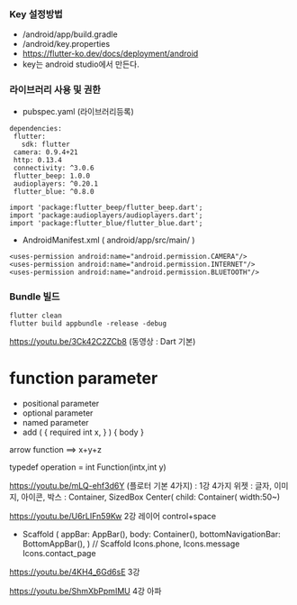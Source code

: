 
### Key 설정방법
* <app dir>/android/app/build.gradle
* <app dir>/android/key.properties
*  https://flutter-ko.dev/docs/deployment/android
*  key는 android studio에서 만든다.

### 라이브러리 사용 및 권한
* pubspec.yaml (라이브러리등록)
 ```
 dependencies:
  flutter:
    sdk: flutter
  camera: 0.9.4+21
  http: 0.13.4
  connectivity: ^3.0.6
  flutter_beep: 1.0.0
  audioplayers: ^0.20.1
  flutter_blue: ^0.8.0
 ```
 ```
import 'package:flutter_beep/flutter_beep.dart';
import 'package:audioplayers/audioplayers.dart';
import 'package:flutter_blue/flutter_blue.dart';
 ```
* AndroidManifest.xml ( android/app/src/main/ )
```
<uses-permission android:name="android.permission.CAMERA"/>
<uses-permission android:name="android.permission.INTERNET"/>
<uses-permission android:name="android.permission.BLUETOOTH"/>
```
### Bundle 빌드
```
flutter clean
flutter build appbundle -release -debug
```


https://youtu.be/3Ck42C2ZCb8 (동영상 : Dart 기본)

# function parameter
* positional parameter
* optional parameter
* named parameter
* add ( { required int x, } ) { body }


arrow function
 ==> x+y+z
 
typedef operation = int Function(intx,int y)

https://youtu.be/mLQ-ehf3d6Y (플로터 기본 4가지) : 1강
4가지 위젯 : 글자, 이미지, 아이콘, 
  박스 : Container, SizedBox
  Center(
  child: Container( width:50~)
  
  
https://youtu.be/U6rLIFn59Kw 2강 레이어 control+space
* Scaffold (
    appBar: AppBar(),
    body: Container(),
    bottomNavigationBar: BottomAppBar(),
    ) // Scaffold
    Icons.phone, 
    Icons.message
    Icons.contact_page
    
 https://youtu.be/4KH4_6Gd6sE 3강
 
 https://youtu.be/ShmXbPpmIMU 4강 아파
